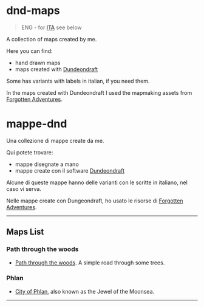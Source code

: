 # dnd-maps

> ENG - for [ITA](#mappe-dnd) see below

A collection of maps created by me.

Here you can find:

- hand drawn maps
- maps created with [Dundeondraft](https://dungeondraft.net/)

Some has variants with labels in italian, if you need them.

In the maps created with Dundeondraft I used the mapmaking assets from
[Forgotten Adventures](https://www.forgotten-adventures.net/).


# mappe-dnd

Una collezione di mappe create da me.

Qui potete trovare:

- mappe disegnate a mano
- mappe create con il software [Dundeondraft](https://dungeondraft.net/)

Alcune di queste mappe hanno delle varianti con le scritte in italiano, nel
caso vi serva.

Nelle mappe create con Dungeondraft, ho usato le risorse di
[Forgotten Adventures](https://www.forgotten-adventures.net/).

---

## Maps List

### Path through the woods

- [Path through the woods](random/path-through-the-woods). A simple road through
  some trees.


### Phlan

- [City of Phlan](maps/city-phlan), also known as the Jewel of the Moonsea.



---
